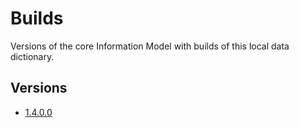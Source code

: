 # Builds

Versions of the core Information Model with builds of this local data dictionary.

## Versions
- [1.4.0.0](1.4.0.0)
